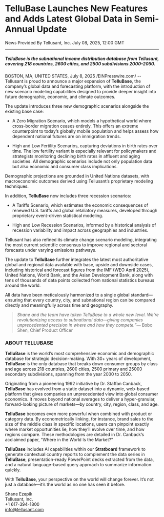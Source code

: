 # TelluBase Launches New Features and Adds Latest Global Data in Semi-Annual Update  

News Provided By Tellusant, Inc. July 08, 2025, 12:00 GMT

---
##### *TelluBase is the subnational income distribution database from Tellusant, covering 218 countries, 2600 cities, and 2500 subdivisions 2000–2050.*  

BOSTON, MA, UNITED STATES, July 8, 2025 /EINPresswire.com/ -- Tellusant is proud to announce a major expansion of **TelluBase**, the company’s global data and forecasting platform, with the introduction of new scenario modeling capabilities designed to provide deeper insight into future demographic, economic, and climate outcomes.  

The update introduces three new demographic scenarios alongside the existing base case:  

- A Zero Migration Scenario, which models a hypothetical world where cross-border migration ceases entirely. This offers an extreme counterpoint to today’s globally mobile population and helps assess how dependent national futures are on immigration trends.  

- High and Low Fertility Scenarios, capturing deviations in birth rates over time. The low fertility variant is especially relevant for policymakers and strategists monitoring declining birth rates in affluent and aging societies. All demographic scenarios include not only population data but also economic and consumer class implications.  

Demographic projections are grounded in United Nations datasets, with macroeconomic outcomes derived using Tellusant’s proprietary modeling techniques.  

In addition, **TelluBase** now includes three recession scenarios:  

- A Tariffs Scenario, which estimates the economic consequences of renewed U.S. tariffs and global retaliatory measures, developed through proprietary event-driven statistical modeling.  

- High and Low Recession Scenarios, informed by a historical analysis of recession variability and impact across geographies and industries.  

Tellusant has also refined its climate change scenario modeling, integrating the most current scientific consensus to improve regional and sectoral forecasts under varying emissions pathways.  

The update to **TelluBase** further integrates the latest most authoritative global and regional data available with base, upside and downside cases, including historical and forecast figures from the IMF (WEO April 2025), United Nations, World Bank, and the Asian Development Bank, along with tens of thousands of data points collected from national statistics bureaus around the world.  

All data have been meticulously harmonized to a single global standard—ensuring that every country, city, and subnational region can be compared directly and meaningfully across time and geography.  

> *Shane and the team have taken TelluBase to a whole new level. We're revolutionizing access to subnational data—giving companies unprecedented precision in where and how they compete.”*— Bobo Shen, Chief Product Officer

### ABOUT TELLUBASE
**TelluBase** is the world’s most comprehensive economic and demographic database for strategic decision-making. With 30+ years of development, **TelluBase** is the only database that breaks down consumer groups by class and age across 218 countries, 2600 cities, 2500 primary and 25000 secondary subdivisions, spanning from the year 2000 to 2050.  

Originating from a pioneering 1992 initiative by Dr. Staffan Canback, **TelluBase** has evolved from a static dataset into a dynamic, web-based platform that gives companies an unprecedented view into global consumer economics. It moves beyond national averages to deliver a hyper-granular, forward-looking picture of markets—by country, city, region, class, and age.  

**TelluBase** becomes even more powerful when combined with product or category data. By econometrically linking, for instance, brand sales to the size of the middle class in specific locations, users can pinpoint exactly where market opportunities lie, how they’ll evolve over time, and how regions compare. These methodologies are detailed in Dr. Canback’s acclaimed paper, “Where in the World Is the Market?”  

**TelluBase** includes AI capabilities within our **Stratboard** framework to generate contextual country reports to complement the data series in **TelluBase**, presentation-ready PowerPoint decks extracted from the data, and a natural language-based query approach to summarize information quickly.  

With **TelluBase**, your perspective on the world will change forever. It’s not just a database—it’s the world as no one has seen it before.  

Shane Ezepik  
Tellusant, Inc.  
+1 617-394-1800  
[info@tellusant.com](mailto:info@tellusant.com)
